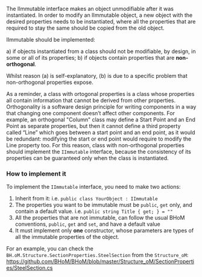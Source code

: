 The IImmutable interface makes an object unmodifiable after it was instantiated. In order to modify an IImmutable object, a new object with the desired properties needs to be instantiated, where all the properties that are required to stay the same should be copied from the old object. 

IImmutable should be implemented:

a) if objects instantiated from a class should not be modifiable, by design, in some or all of its properties;
b) if objects contain properties that are **non-orthogonal**.

Whilst reason (a) is self-explanatory, (b) is due to a specific problem that non-orthogonal properties expose.

As a reminder, a class with ortogonal properties is a class whose properties all contain information that cannot be derived from other properties. Orthogonality is a software design principle for writing components in a way that changing one component doesn’t affect other components. For example, an orthogonal "Column" class may define a Start Point and an End Point as separate properties, but then it cannot define a third property called “Line” which goes between a start point and an end point, as it would be redundant: modifying the start or end point would require to modify the Line property too. For this reason, class with non-orthogonal properties should implement the `IImmutable` interface, because the consistency of its properties can be guaranteed only when the class is instantiated.


### How to implement it
To implement the `IImmutable` interface, you need to make two actions:

1. Inherit from it: i.e. `public class YourObject : IImmutable`
1. The properties you want to be immutable must be `public`, `get` only, and contain a default value. i.e. `public string Title { get; } = ""`
1. All the properties that are not immutable, can follow the usual BHoM conventions, `public`, `get` and `set`, and have a default value
1. It must implement only **one** constructor, whose parameters are types of all the immutable properties of the object.

For an example, you can check the `BH.oM.Structure.SectionProperties.SteelSection` from the `Structure_oM`:
https://github.com/BHoM/BHoM/blob/master/Structure_oM/SectionProperties/SteelSection.cs

